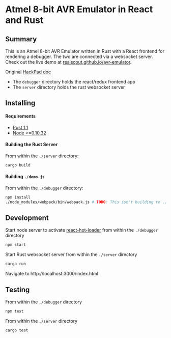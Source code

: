 # Atmel 8-bit AVR Emulator in React and Rust

## Summary

This is an Atmel 8-bit AVR Emulator written in Rust with a React frontend for rendering a debugger. The two are connected via a websocket server. Check out the live demo at [realscout.github.io/avr-emulator](http://realscout.github.io/avr-emulator).

Original [HackPad doc](https://hackpad.com/Atmel-AVR-Emulator-oInhZ8NzxKG)

* The `debugger` directory holds the react/redux frontend app
* The `server` directory holds the rust websocket server

## Installing

#### Requirements

* [Rust 1.1](http://www.rust-lang.org/install.html)
* [Node >=0.10.32](https://nodejs.org/download/)

#### Building the Rust Server

From within the `./server` directory:

``` bash
cargo build
```

#### Building `./demo.js`

From within the `./debugger` directory:

``` bash
npm install
./node_modules/webpack/bin/webpack.js # TODO: This isn't building to ./bundle.js any more - maybe react-hot-loader is interfering?
```

## Development

Start node server to activate [react-hot-loader](https://github.com/gaearon/react-hot-loader) from within the `./debugger` directory

``` bash
npm start
```

Start Rust websocket server from within the `./server` directory

``` bash
cargo run
```

Navigate to http://localhost:3000/index.html

## Testing

From within the `./debugger` directory

``` bash
npm test
```

From within the `./server` directory

``` bash
cargo test
```
